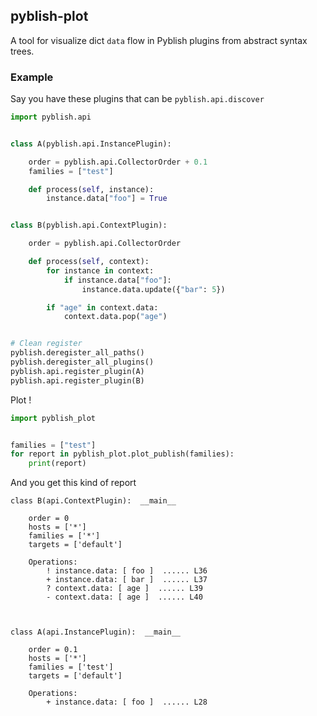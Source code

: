 ## pyblish-plot

A tool for visualize dict `data` flow in Pyblish plugins from abstract syntax trees.


### Example

Say you have these plugins that can be `pyblish.api.discover`

```python
import pyblish.api


class A(pyblish.api.InstancePlugin):

    order = pyblish.api.CollectorOrder + 0.1
    families = ["test"]

    def process(self, instance):
        instance.data["foo"] = True


class B(pyblish.api.ContextPlugin):

    order = pyblish.api.CollectorOrder

    def process(self, context):
        for instance in context:
            if instance.data["foo"]:
                instance.data.update({"bar": 5})

        if "age" in context.data:
            context.data.pop("age")


# Clean register
pyblish.deregister_all_paths()
pyblish.deregister_all_plugins()
pyblish.api.register_plugin(A)
pyblish.api.register_plugin(B)
```

Plot !

```python
import pyblish_plot


families = ["test"]
for report in pyblish_plot.plot_publish(families):
    print(report)
```

And you get this kind of report

```
class B(api.ContextPlugin):  __main__

    order = 0
    hosts = ['*']
    families = ['*']
    targets = ['default']

    Operations:
        ! instance.data: [ foo ]  ...... L36
        + instance.data: [ bar ]  ...... L37
        ? context.data: [ age ]  ...... L39
        - context.data: [ age ]  ...... L40

        

class A(api.InstancePlugin):  __main__

    order = 0.1
    hosts = ['*']
    families = ['test']
    targets = ['default']

    Operations:
        + instance.data: [ foo ]  ...... L28
```

